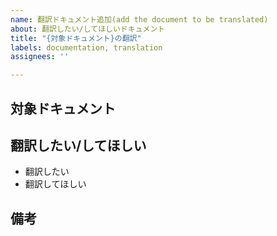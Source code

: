 ```yaml
---
name: 翻訳ドキュメント追加(add the document to be translated)
about: 翻訳したい/してほしいドキュメント
title: "{対象ドキュメント}の翻訳"
labels: documentation, translation
assignees: ''

---
```


## 対象ドキュメント

<!--
- 対象ファイル
  - [対象となるファイルのパスを記入](https://github.com/svelte-jp/svelte.dev/blob/main/content/blog/2019-01-31-svelte-on-the-changelog.md)
※対象ファイルが見つからない場合はわかる範囲で書く
  例: 「チュートリアルの 4. Logic / d. Each blocks」
-->


## 翻訳したい/してほしい

<!-- どちらかを残す -->
- 翻訳したい
- 翻訳してほしい


## 備考

<!-- 必要な項目があれば書く -->